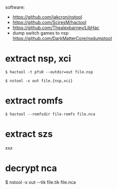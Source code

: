 software:
  - https://github.com/jakcron/nstool
  - https://github.com/SciresM/hactool
  - https://github.com/Thealexbarney/LibHac
  - dump switch games to nsp https://github.com/DarkMatterCore/nxdumptool


# extract nsp, xci
```
$ hactool -t pfs0 --outdir=out file.nsp

$ nstool -x out file.{nsp,xci}
```


# extract romfs
```
$ hactool --romfsdir file-romfs file.nca
```


# extract szs

xxx

# decrypt nca

$ nstool -x out --tik file.tik file.nca

